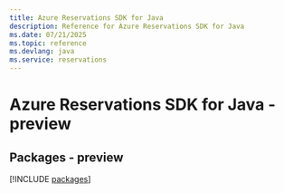 ```yaml
---
title: Azure Reservations SDK for Java
description: Reference for Azure Reservations SDK for Java
ms.date: 07/21/2025
ms.topic: reference
ms.devlang: java
ms.service: reservations
---
```

# Azure Reservations SDK for Java - preview
## Packages - preview
[!INCLUDE [packages](reservations-index.md)]